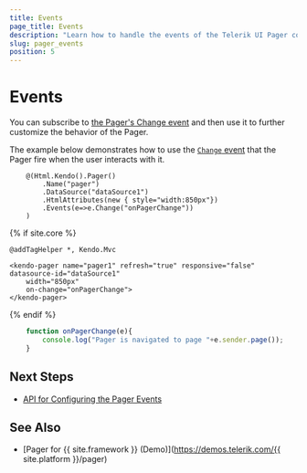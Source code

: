 ```yaml
---
title: Events
page_title: Events
description: "Learn how to handle the events of the Telerik UI Pager component for {{ site.framework }}."
slug: pager_events
position: 5
---
```


# Events

You can subscribe to [the Pager's Change event](/api/kendo.mvc.ui.fluent/pagereventbuilder) and then use it to further customize the behavior of the Pager.

The example below demonstrates how to use the [`Change` event](/api/kendo.mvc.ui.fluent/pagereventbuilder#changesystemstring) that the Pager fire when the user interacts with it.

```HtmlHelper
	@(Html.Kendo().Pager()
		.Name("pager")
		.DataSource("dataSource1")
		.HtmlAttributes(new { style="width:850px"})
		.Events(e=>e.Change("onPagerChange"))
	)
```
{% if site.core %}
```TagHelper
@addTagHelper *, Kendo.Mvc

<kendo-pager name="pager1" refresh="true" responsive="false" datasource-id="dataSource1" 
    width="850px"
    on-change="onPagerChange">
</kendo-pager>
```
{% endif %}
```JavaScript
	function onPagerChange(e){
        console.log("Pager is navigated to page "+e.sender.page());
    }
```

## Next Steps

* [API for Configuring the Pager Events](/api/kendo.mvc.ui.fluent/pagereventbuilder)

## See Also

* [Pager for {{ site.framework }} (Demo)](https://demos.telerik.com/{{ site.platform }}/pager)

